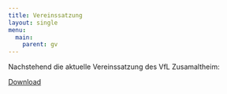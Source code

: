 ```yaml
---
title: Vereinssatzung
layout: single
menu:
  main:
    parent: gv
---
```


Nachstehend die aktuelle Vereinssatzung des VfL Zusamaltheim:

[Download](/docs/vereinssatzung-vfl-zusamaltheim.pdf)
